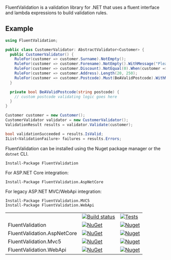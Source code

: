 FluentValidation is a validation library for .NET that uses a fluent interface and lambda expressions to build validation rules.

## Example
```csharp
using FluentValidation;

public class CustomerValidator: AbstractValidator<Customer> {
  public CustomerValidator() {
    RuleFor(customer => customer.Surname).NotEmpty();
    RuleFor(customer => customer.Forename).NotEmpty().WithMessage("Please specify a first name");
    RuleFor(customer => customer.Discount).NotEqual(0).When(customer => customer.HasDiscount);
    RuleFor(customer => customer.Address).Length(20, 250);
    RuleFor(customer => customer.Postcode).Must(BeAValidPostcode).WithMessage("Please specify a valid postcode");
  }

  private bool BeAValidPostcode(string postcode) {
    // custom postcode validating logic goes here
  }
}

Customer customer = new Customer();
CustomerValidator validator = new CustomerValidator();
ValidationResult results = validator.Validate(customer);

bool validationSucceeded = results.IsValid;
IList<ValidationFailure> failures = results.Errors;
```

FluentValidation can be installed using the Nuget package manager or the `dotnet` CLI.

```
Install-Package FluentValidation
```

For ASP.NET Core integration:
```
Install-Package FluentValidation.AspNetCore
```

For legacy ASP.NET MVC/WebApi integration:

```
Install-Package FluentValidation.MVC5
Install-Package FluentValidation.WebApi
```

|         |       |       |
| ------- | ----- | ----- |
|         | [![Build status](https://ci.appveyor.com/api/projects/status/b9bkth37cdtsifac?svg=true)](https://ci.appveyor.com/project/JeremySkinner/fluentvalidation) | [![Tests](https://img.shields.io/appveyor/tests/JeremySkinner/FluentValidation.svg)](https://ci.appveyor.com/project/JeremySkinner/fluentvalidation) |
| FluentValidation | [![NuGet](https://img.shields.io/nuget/v/FluentValidation.svg)](https://nuget.org/packages/FluentValidation) | [![Nuget](https://img.shields.io/nuget/dt/FluentValidation.svg)](https://nuget.org/packages/FluentValidation) |
| FluentValidation.AspNetCore | [![NuGet](https://img.shields.io/nuget/v/FluentValidation.AspNetCore.svg)](https://nuget.org/packages/FluentValidation.AspNetCore) | [![Nuget](https://img.shields.io/nuget/dt/FluentValidation.AspNetCore.svg)](https://nuget.org/packages/FluentValidation.AspNetCore) 
| FluentValidation.Mvc5 | [![NuGet](https://img.shields.io/nuget/v/FluentValidation.Mvc5.svg)](https://nuget.org/packages/FluentValidation.Mvc5) | [![Nuget](https://img.shields.io/nuget/dt/FluentValidation.Mvc5.svg)](https://nuget.org/packages/FluentValidation.Mvc5) 
| FluentValidation.WebApi | [![NuGet](https://img.shields.io/nuget/v/FluentValidation.WebApi.svg)](https://nuget.org/packages/FluentValidation.WebApi) | [![Nuget](https://img.shields.io/nuget/dt/FluentValidation.WebApi.svg)](https://nuget.org/packages/FluentValidation.WebApi) 
